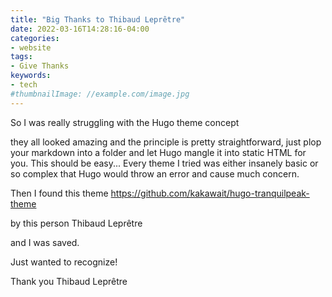 ```yaml
---
title: "Big Thanks to Thibaud Leprêtre"
date: 2022-03-16T14:28:16-04:00
categories:
- website
tags:
- Give Thanks
keywords:
- tech
#thumbnailImage: //example.com/image.jpg
---
```

So I was really struggling with the Hugo theme concept
<!--more-->
they all looked amazing and the principle is pretty straightforward, just plop your markdown into a folder and let Hugo mangle it into static HTML for you.
This should be easy...
Every theme I tried was either insanely basic or so complex that Hugo would throw an error and cause much concern.

Then I found this theme
https://github.com/kakawait/hugo-tranquilpeak-theme

by this person
Thibaud Leprêtre

and I was saved.

Just wanted to recognize!

Thank you Thibaud Leprêtre